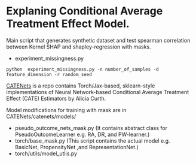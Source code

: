 # Explaning Conditional Average Treatment Effect Model. 

Main script that generates synthetic dataset and test spearman correlation between Kernel SHAP and shapley-regression with masks.

- experiment_missingness.py

```python  experiment_missingness.py -n number_of_samples -d feature_dimension -r random_seed```

[CATENets](https://github.com/AliciaCurth/CATENets) is a repo contains Torch/Jax-based, sklearn-style implementations of Neural Network-based Conditional Average Treatment Effect (CATE) Estimators by Alicia Curth. 

Model modifications for training with mask are in CATENets/catenets/models/ 

- pseudo_outcome_nets_mask.py (It contains abstract class for PseudoOutcomeLearner e.g. RA, DR, and PW-learner.)
- torch/base_mask.py (This script contains the actual model e.g. BasicNet, PropensityNet ,and RepresentationNet.)
- torch/utils/model_utlis.py
